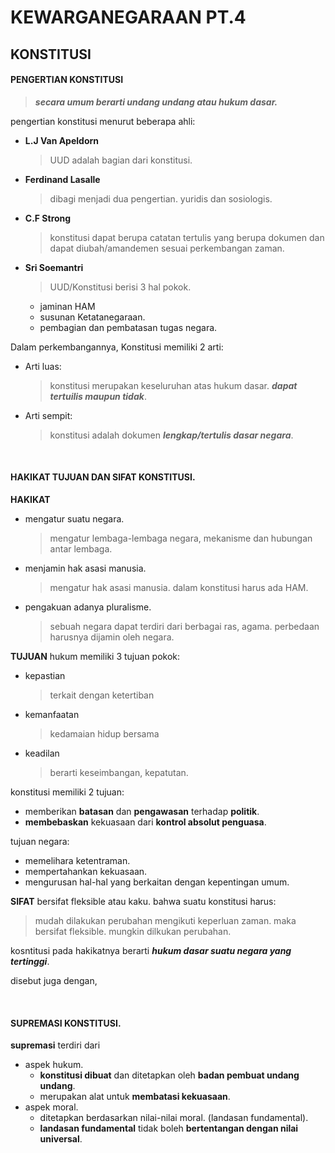 # **KEWARGANEGARAAN PT.4**
## **KONSTITUSI**

#### PENGERTIAN KONSTITUSI
>***secara umum berarti undang undang atau hukum dasar.***

pengertian konstitusi menurut beberapa ahli:
- **L.J Van Apeldorn**
  >UUD adalah bagian dari konstitusi.
- **Ferdinand Lasalle**
  >dibagi menjadi dua pengertian. yuridis dan sosiologis.
- **C.F Strong**
  >konstitusi dapat berupa catatan tertulis yang berupa dokumen dan dapat diubah/amandemen sesuai perkembangan zaman.
- **Sri Soemantri**
  >UUD/Konstitusi berisi 3 hal pokok. 
  - jaminan HAM
  - susunan Ketatanegaraan.
  - pembagian dan pembatasan tugas negara.

Dalam perkembangannya, Konstitusi memiliki 2 arti:
- Arti luas:
  >konstitusi merupakan keseluruhan atas hukum dasar. ***dapat tertuilis maupun tidak***.
- Arti sempit:
  >konstitusi adalah dokumen ***lengkap/tertulis dasar negara***.

<br>

#### HAKIKAT TUJUAN DAN SIFAT KONSTITUSI.
**HAKIKAT**
- mengatur suatu negara.
  >mengatur lembaga-lembaga negara, mekanisme dan hubungan antar lembaga.
- menjamin hak asasi manusia.
  >mengatur hak asasi manusia. dalam konstitusi harus ada HAM.
- pengakuan adanya pluralisme.
  >sebuah negara dapat terdiri dari berbagai ras, agama. perbedaan harusnya dijamin oleh negara.

**TUJUAN**
hukum memiliki 3 tujuan pokok:
- kepastian
  >terkait dengan ketertiban
- kemanfaatan
  >kedamaian hidup bersama
- keadilan
  >berarti keseimbangan, kepatutan.

konstitusi memiliki 2 tujuan:
- memberikan **batasan** dan **pengawasan** terhadap **politik**.
- **membebaskan** kekuasaan dari **kontrol absolut penguasa**.

tujuan negara:
- memelihara ketentraman.
- mempertahankan kekuasaan. 
- mengurusan hal-hal yang berkaitan dengan kepentingan umum.

**SIFAT**
bersifat fleksible atau kaku. bahwa suatu konstitusi harus:
>mudah dilakukan perubahan mengikuti keperluan zaman. maka bersifat fleksible.
>mungkin dilkukan perubahan.

kosntitusi pada hakikatnya berarti ***hukum dasar suatu negara yang tertinggi***.

disebut juga dengan, 

<br>

#### **SUPREMASI KONSTITUSI**.

**supremasi** terdiri dari
- aspek hukum.
  - **konstitusi dibuat** dan ditetapkan oleh **badan pembuat undang undang**.
  - merupakan alat untuk **membatasi kekuasaan**.
- aspek moral.
  - ditetapkan berdasarkan nilai-nilai moral. (landasan fundamental).
  - **landasan fundamental** tidak boleh **bertentangan dengan nilai universal**.
